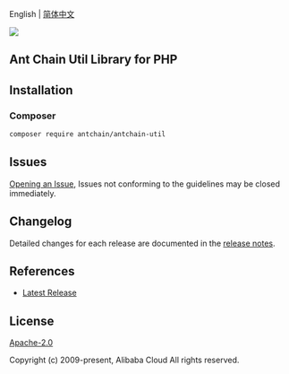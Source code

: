 English | [简体中文](README-CN.md)

![](https://aliyunsdk-pages.alicdn.com/icons/AlibabaCloud.svg)

## Ant Chain Util Library for PHP

## Installation

### Composer

```bash
composer require antchain/antchain-util
```

## Issues

[Opening an Issue](https://github.com/alipay/antchain-openapi-util-sdk/issues/new), Issues not conforming to the guidelines may be closed immediately.

## Changelog

Detailed changes for each release are documented in the [release notes](./ChangeLog.txt).

## References

* [Latest Release](https://github.com/alipay/antchain-openapi-util-sdk)

## License

[Apache-2.0](http://www.apache.org/licenses/LICENSE-2.0)

Copyright (c) 2009-present, Alibaba Cloud All rights reserved.
